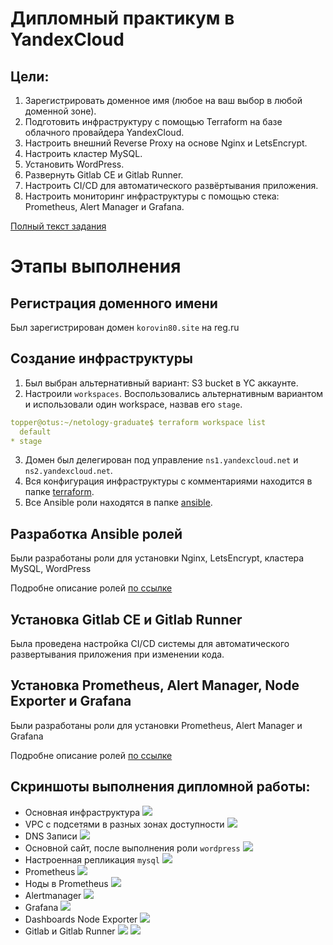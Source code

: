 # Дипломный практикум в YandexCloud

## Цели:

1. Зарегистрировать доменное имя (любое на ваш выбор в любой доменной зоне).
2. Подготовить инфраструктуру с помощью Terraform на базе облачного провайдера YandexCloud.
3. Настроить внешний Reverse Proxy на основе Nginx и LetsEncrypt.
4. Настроить кластер MySQL.
5. Установить WordPress.
6. Развернуть Gitlab CE и Gitlab Runner.
7. Настроить CI/CD для автоматического развёртывания приложения.
8. Настроить мониторинг инфраструктуры с помощью стека: Prometheus, Alert Manager и Grafana.

[Полный текст задания](https://github.com/Topper-crypto/netology_diplom/blob/main/Diplom.md)

# Этапы выполнения

## Регистрация доменного имени

Был зарегистрирован домен `korovin80.site` на reg.ru

## Создание инфраструктуры

1. Был выбран альтернативный вариант: S3 bucket в YC аккаунте.
2. Настроили `workspaces`. Воспользовались альтернативным вариантом и использовали один workspace, назвав его `stage`.
```yaml
topper@otus:~/netology-graduate$ terraform workspace list
  default
* stage
```
3. Домен был делегирован под управление `ns1.yandexcloud.net` и `ns2.yandexcloud.net`.
4. Вся конфигурация инфраструктуры с комментариями находится в папке [terraform](https://github.com/Topper-crypto/netology-diploma/tree/master/terraform).
5. Все Ansible роли находятся в папке [ansible](https://github.com/Topper-crypto/netology-diploma/tree/master/ansible).

## Разработка Ansible ролей

Были разработаны роли для установки Nginx, LetsEncrypt, кластера MySQL, WordPress

Подробне описание ролей [по ссылке](https://github.com/Topper-crypto/netology-diploma/blob/master/Ansible.md)

## Установка Gitlab CE и Gitlab Runner

Была проведена настройка CI/CD системы для автоматического развертывания приложения при изменении кода.

## Установка Prometheus, Alert Manager, Node Exporter и Grafana

Были разработаны роли для установки Prometheus, Alert Manager и Grafana

Подробне описание ролей [по ссылке](https://github.com/Topper-crypto/netology-diploma/blob/master/Ansible.md)

## Скриншоты выполнения дипломной работы:

* Основная инфраструктура
![](https://github.com/Topper-crypto/netology-diploma/blob/master/img/ComputeCloud.png)
* VPC с подсетями в разных зонах доступности
![](https://github.com/Topper-crypto/netology-diploma/blob/master/img/VirtualPrivateCloud.png)
* DNS Записи
![](https://github.com/Topper-crypto/netology-diploma/blob/master/img/CloudDNS.png)
* Основной сайт, после выполнения роли `wordpress`
![](https://github.com/Topper-crypto/netology-diploma/blob/master/img/WordPress.png)
* Настроенная репликация `mysql`
![](https://github.com/Topper-crypto/netology-diploma/blob/master/img/Untitled.png)
* Prometheus
![](https://github.com/Topper-crypto/netology-diploma/blob/master/img/Prometheus.png)
* Ноды в Prometheus
![](https://github.com/Topper-crypto/netology-diploma/blob/master/img/Untitled.png)
* Alertmanager
![](https://github.com/Topper-crypto/netology-diploma/blob/master/img/Untitled.png)
* Grafana 
![](https://github.com/Topper-crypto/netology-diploma/blob/master/img/Untitled.png)
* Dashboards Node Exporter
![](https://github.com/Topper-crypto/netology-diploma/blob/master/img/Untitled.png)
* Gitlab и Gitlab Runner
![](https://github.com/Topper-crypto/netology-diploma/blob/master/img/Untitled.png)
![](https://github.com/Topper-crypto/netology-diploma/blob/master/img/Runners.png)

